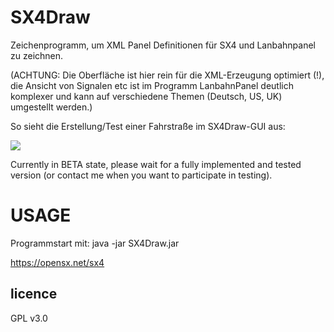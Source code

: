 # SX4Draw

Zeichenprogramm, um XML Panel Definitionen für SX4 und Lanbahnpanel zu zeichnen.

(ACHTUNG: Die Oberfläche ist hier rein für die XML-Erzeugung optimiert (!), die Ansicht von Signalen etc ist im Programm LanbahnPanel deutlich komplexer und kann auf verschiedene Themen (Deutsch, US, UK) umgestellt werden.)

So sieht die Erstellung/Test einer Fahrstraße im SX4Draw-GUI aus:

<img src="https://opensx.net/wordpress/wp-content/uploads/2019/02/sx4draw-1.png" />

Currently in BETA state, please wait for a fully implemented and tested version (or contact me when you want to participate in testing).

# USAGE

Programmstart mit:    java -jar SX4Draw.jar 


https://opensx.net/sx4

## licence

GPL v3.0





